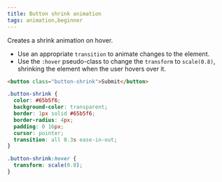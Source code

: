 ```yaml
---
title: Button shrink animation
tags: animation,beginner
---
```


Creates a shrink animation on hover.

- Use an appropriate `transition` to animate changes to the element.
- Use the `:hover` pseudo-class to change the `transform` to `scale(0.8)`, shrinking the element when the user hovers over it.

```html
<button class="button-shrink">Submit</button>
```

```css
.button-shrink {
  color: #65b5f6;
  background-color: transparent;
  border: 1px solid #65b5f6;
  border-radius: 4px;
  padding: 0 16px;
  cursor: pointer;
  transition: all 0.3s ease-in-out;
}

.button-shrink:hover {
  transform: scale(0.8);
}
```
